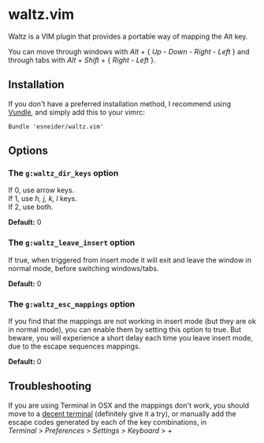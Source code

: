 # waltz.vim #

Waltz is a VIM plugin that provides a portable way of mapping the Alt key.

You can move through windows with _Alt_ + { _Up_ - _Down_ - _Right_ - _Left_ }
and through tabs with _Alt_ + _Shift_ + { _Right_ - _Left_ }.

Installation
------------

If you don't have a preferred installation method, I recommend using
[Vundle](https://github.com/gmarik/vundle), and simply add this to your vimrc:

```vim
Bundle 'esneider/waltz.vim'
```

Options
-------

### The `g:waltz_dir_keys` option

If 0, use arrow keys.<br>
If 1, use _h, j, k, l_ keys.<br>
If 2, use both.

**Default:** 0

### The `g:waltz_leave_insert` option

If true, when triggered from insert mode it will exit and leave the window in
normal mode, before switching windows/tabs.

**Default:** 0

### The `g:waltz_esc_mappings` option

If you find that the mappings are not working in insert mode (but they are ok in
normal mode), you can enable them by setting this option to true. But beware,
you will experience a short delay each time you leave insert mode, due to the
escape sequences mappings.

**Default:** 0

Troubleshooting
---------------

If you are using Terminal in OSX and the mappings don't work, you should move
to a [decent terminal](http://www.iterm2.com/) (definitely give it a try), or
manually add the escape codes generated by each of the key combinations, in<br>
_Terminal_ > _Preferences_ > _Settings_ > _Keyboard_ > _+_


